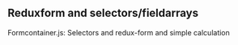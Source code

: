 ## Reduxform and selectors/fieldarrays
Formcontainer.js: Selectors and redux-form and simple calculation